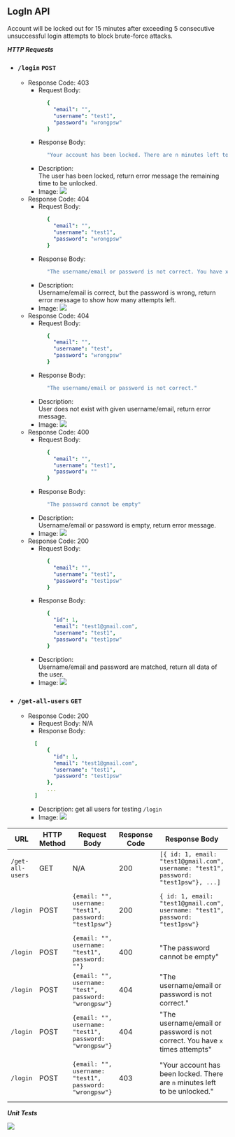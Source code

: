 **LogIn API**
----
Account will be locked out for 15 minutes after exceeding 5 consecutive unsuccessful login attempts to block brute-force attacks.


***HTTP Requests***

* ### `/login` ```POST```
    * Response Code: 403
        * Request Body:
      ```yaml
            {
              "email": "",
              "username": "test1",
              "password": "wrongpsw"
            }
      ```
        * Response Body:
      ```yaml
            "Your account has been locked. There are n minutes left to be unlocked."
      ```
        * Description: <br /> The user has been locked, return error message the remaining time to be unlocked.
        * Image: ![](img/loginWhenAccountLocked.png)
    * Response Code: 404
        * Request Body:
      ```yaml
            {
              "email": "",
              "username": "test1",
              "password": "wrongpsw"
            }
      ```
        * Response Body:
      ```yaml
            "The username/email or password is not correct. You have x times attempts"
      ```
        * Description: <br /> Username/email is correct, but the password is wrong, return error message to show how many attempts left.
        * Image: ![](img/loginWhenNotFound2.png)
    * Response Code: 404
        * Request Body:
      ```yaml
            {
              "email": "",
              "username": "test",
              "password": "wrongpsw"
            }
      ```
        * Response Body:
      ```yaml
            "The username/email or password is not correct."
      ```
        * Description: <br /> User does not exist with given username/email, return error message.
        * Image: ![](img/loginWhenNotFound1.png)
    * Response Code: 400
        * Request Body:
      ```yaml
            {
              "email": "",
              "username": "test1",
              "password": ""
            }
      ```
        * Response Body:
      ```yaml
            "The password cannot be empty"
      ```
        * Description: <br /> Username/email or password is empty, return error message.
        * Image: ![](img/loginWhenBadRequest.png)
    * Response Code: 200
        * Request Body: 
      ```yaml
            {
              "email": "",
              "username": "test1",
              "password": "test1psw"
            }
      ```
        * Response Body:
      ```yaml
            {
              "id": 1,
              "email": "test1@gmail.com",
              "username": "test1",
              "password": "test1psw"
            }
      ```
        * Description: <br /> Username/email and password are matched, return all data of the user.
        * Image: ![](img/loginWhenOk.png)

* ### `/get-all-users` ```GET```
    * Response Code: 200
        * Request Body: N/A
        * Response Body:
      ```yaml
        [
            {
              "id": 1,
              "email": "test1@gmail.com",
              "username": "test1",
              "password": "test1psw"
            },
            ...
        ]
      ```
        * Description: get all users for testing `/login`
        * Image: ![](img/getAllUsers.png)


|URL|HTTP Method|Request Body|Response Code|Response Body|Comments|Image|
|----|-----|-----|-----|-----|-----|-----|
|`/get-all-users`|GET|N/A|200|`[{ id: 1, email: "test1@gmail.com", username: "test1", password: "test1psw"}, ...]`| get all users for testing `/login`|![](img/getAllUsers.png)|
|`/login`|POST|`{email: "", username: "test1", password: "test1psw"}`|200|`{ id: 1, email: "test1@gmail.com", username: "test1", password: "test1psw"}`|username/email and password are matched, return all data of the user|![](img/loginWhenOk.png)|
|`/login`|POST|`{email: "", username: "test1", password: ""}`|400|"The password cannot be empty"|username/email or password is empty, return error message|![](img/loginWhenBadRequest.png)|
|`/login`|POST|`{email: "", username: "test", password: "wrongpsw"}`|404|"The username/email or password is not correct."|user does not exist with given username/email|![](img/loginWhenNotFound1.png)|
|`/login`|POST|`{email: "", username: "test1", password: "wrongpsw"}`|404|"The username/email or password is not correct. You have `x` times attempts"|username/email is correct, but the password is wrong. Alert the user.|![](img/loginWhenNotFound2.png)|
|`/login`|POST|`{email: "", username: "test1", password: "wrongpsw"}`|403|"Your account has been locked. There are `n` minutes left to be unlocked."|the user has been locked. Show the remaining time to be unlocked|![](img/loginWhenAccountLocked.png)|

***Unit Tests***

![](img/unitTests.png)